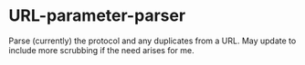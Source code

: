 # URL-parameter-parser
Parse (currently) the protocol and any duplicates from a URL. May update to include more scrubbing if the need arises for me. 
